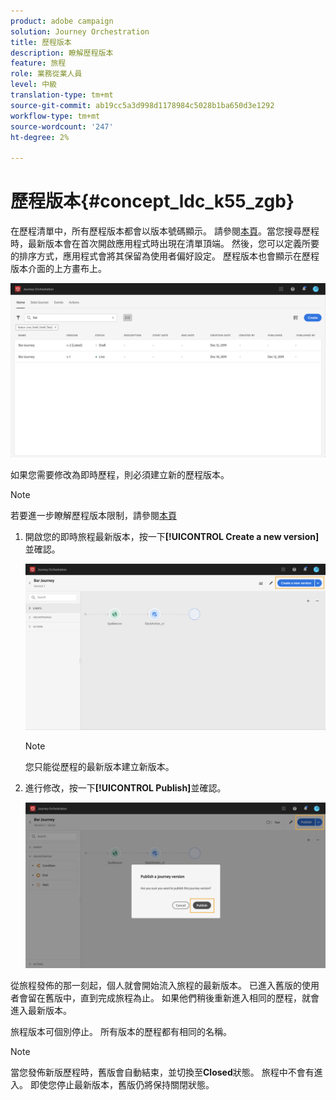 ```yaml
---
product: adobe campaign
solution: Journey Orchestration
title: 歷程版本
description: 瞭解歷程版本
feature: 旅程
role: 業務從業人員
level: 中級
translation-type: tm+mt
source-git-commit: ab19cc5a3d998d1178984c5028b1ba650d3e1292
workflow-type: tm+mt
source-wordcount: '247'
ht-degree: 2%

---
```



# 歷程版本{#concept_ldc_k55_zgb}

在歷程清單中，所有歷程版本都會以版本號碼顯示。 請參閱[本頁](../building-journeys/using-the-journey-designer.md)。當您搜尋歷程時，最新版本會在首次開啟應用程式時出現在清單頂端。 然後，您可以定義所要的排序方式，應用程式會將其保留為使用者偏好設定。 歷程版本也會顯示在歷程版本介面的上方畫布上。

![](../assets/journeyversions1.png)

如果您需要修改為即時歷程，則必須建立新的歷程版本。

>[!NOTE]
>
>若要進一步瞭解歷程版本限制，請參閱[本頁](../about/limitations.md#journey-versions-limitations)

1. 開啟您的即時旅程最新版本，按一下&#x200B;**[!UICONTROL Create a new version]**&#x200B;並確認。

   ![](../assets/journeyversions2.png)

   >[!NOTE]
   >
   >您只能從歷程的最新版本建立新版本。

1. 進行修改，按一下&#x200B;**[!UICONTROL Publish]**&#x200B;並確認。

   ![](../assets/journeyversions3.png)

從旅程發佈的那一刻起，個人就會開始流入旅程的最新版本。 已進入舊版的使用者會留在舊版中，直到完成旅程為止。 如果他們稍後重新進入相同的歷程，就會進入最新版本。

旅程版本可個別停止。 所有版本的歷程都有相同的名稱。

>[!NOTE]
>
>當您發佈新版歷程時，舊版會自動結束，並切換至&#x200B;**Closed**&#x200B;狀態。 旅程中不會有進入。 即使您停止最新版本，舊版仍將保持關閉狀態。
